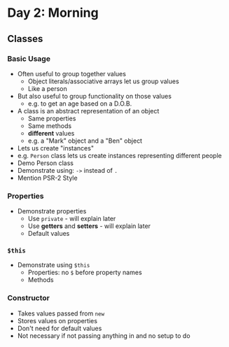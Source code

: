 # Day 2: Morning

## Classes

### Basic Usage
- Often useful to group together values
    - Object literals/associative arrays let us group values
    - Like a person
- But also useful to group functionality on those values
    - e.g. to get an age based on a D.O.B.
- A class is an abstract representation of an object
    - Same properties
    - Same methods
    - **different** values
    - e.g. a "Mark" object and a "Ben" object
- Lets us create "instances"
- e.g. `Person` class lets us create instances representing different people
- Demo Person class
- Demonstrate using: `->` instead of `.`
- Mention PSR-2 Style

### Properties
- Demonstrate properties
    - Use `private` - will explain later
    - Use **getters** and **setters** - will explain later
    - Default values

### `$this`
- Demonstrate using `$this`
    - Properties: no `$` before property names
    - Methods

### Constructor

- Takes values passed from `new`
- Stores values on properties
- Don't need for default values
- Not necessary if not passing anything in and no setup to do
